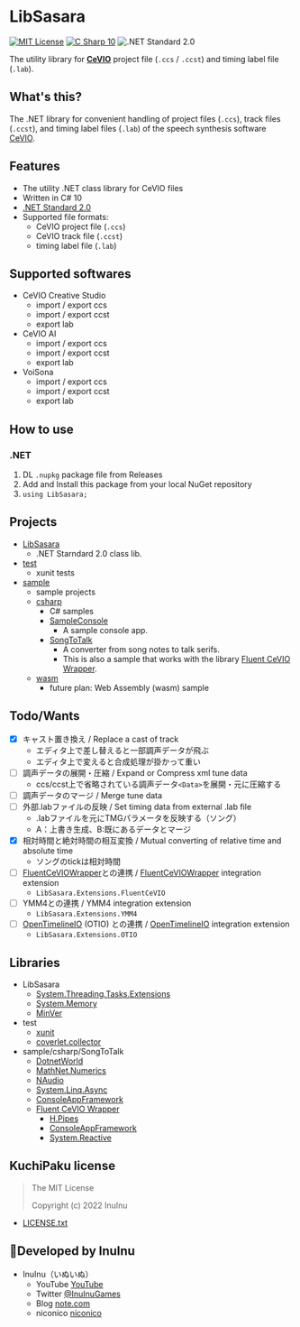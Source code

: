 # LibSasara

[![MIT License](http://img.shields.io/badge/license-MIT-blue.svg?style=flat)](LICENSE) [![C Sharp 10](https://img.shields.io/badge/C%20Sharp-10-4FC08D.svg?logo=csharp&style=flat)](https://learn.microsoft.com/ja-jp/dotnet/csharp/) ![.NET Standard 2.0](https://img.shields.io/badge/%20.NET%20Standard-2.0-blue.svg?logo=dotnet&style=flat)

The utility library for **[CeVIO](https://cevio.jp/)** project file (`.ccs` / `.ccst`) and timing label file (`.lab`).

## What's this?

The .NET library for convenient handling of project files (`.ccs`), track files (`.ccst`), and timing label files (`.lab`) of the speech synthesis software [CeVIO](https://cevio.jp/).

## Features

- The utility .NET class library for CeVIO files
- Written in C# 10
- [.NET Standard 2.0](https://learn.microsoft.com/en-US/dotnet/standard/net-standard?tabs=net-standard-2-0#tabpanel_1_net-standard-2-0)
- Supported file formats:
  - CeVIO project file (`.ccs`)
  - CeVIO track file (`.ccst`)
  - timing label file (`.lab`)

## Supported softwares

- CeVIO Creative Studio
  - import / export ccs
  - import / export ccst
  - export lab
- CeVIO AI
  - import / export ccs
  - import / export ccst
  - export lab
- VoiSona
  - import / export ccs
  - import / export ccst
  - export lab

## How to use

### .NET

1. DL `.nupkg` package file from Releases
2. Add and Install this package from your local NuGet repository
3. `using LibSasara;`

## Projects

- [LibSasara](./LibSasara/)
  - .NET Starndard 2.0 class lib.
- [test](./test/)
  - xunit tests
- [sample](./sample/)
  - sample projects
  - [csharp](./sample/csharp/)
    - C# samples
    - [SampleConsole](./sample/csharp/SampleConsole/)
      - A sample console app.
    - [SongToTalk](./sample/csharp/SongToTalk/)
      - A converter from song notes to talk serifs.
      - This is also a sample that works with the library [Fluent CeVIO Wrapper](https://github.com/InuInu2022/FluentCeVIOWrapper).
  - [wasm](./sample/wasm/)
    - future plan: Web Assembly (wasm) sample

## Todo/Wants

- [x] キャスト置き換え / Replace a cast of track
  - エディタ上で差し替えると一部調声データが飛ぶ
  - エディタ上で変えると合成処理が掛かって重い
- [ ] 調声データの展開・圧縮 / Expand or Compress xml tune data
  - ccs/ccst上で省略されている調声データ`<Data>`を展開・元に圧縮する
- [ ] 調声データのマージ / Merge tune data
- [ ] 外部.labファイルの反映 / Set timing data from external .lab file
  - .labファイルを元にTMGパラメータを反映する（ソング）
  - A：上書き生成、B:既にあるデータとマージ
- [x] 相対時間と絶対時間の相互変換 / Mutual converting of relative time and absolute time
  - ソングのtickは相対時間
- [ ] [FluentCeVIOWrapper](https://github.com/InuInu2022/FluentCeVIOWrapper)との連携 / [FluentCeVIOWrapper](https://github.com/InuInu2022/FluentCeVIOWrapper) integration extension
  - `LibSasara.Extensions.FluentCeVIO`
- [ ] YMM4との連携 / YMM4 integration extension
  - `LibSasara.Extensions.YMM4`
- [ ] [OpenTimelineIO](https://github.com/AcademySoftwareFoundation/OpenTimelineIO) (OTIO) との連携 / [OpenTimelineIO](https://github.com/AcademySoftwareFoundation/OpenTimelineIO) integration extension
  - `LibSasara.Extensions.OTIO`

## Libraries

- LibSasara
  - [System.Threading.Tasks.Extensions](https://www.nuget.org/packages/System.Threading.Tasks.Extensions/)
  - [System.Memory](https://www.nuget.org/packages/System.Memory)
  - [MinVer](https://github.com/adamralph/minver)
- test
  - [xunit](https://github.com/xunit/xunit)
  - [coverlet.collector](https://github.com/coverlet-coverage/coverlet)
- sample/csharp/SongToTalk
  - [DotnetWorld](https://github.com/yamachu/DotnetWorld)
  - [MathNet.Numerics](https://numerics.mathdotnet.com/)
  - [NAudio](https://github.com/naudio/NAudio)
  - [System.Linq.Async](https://github.com/dotnet/reactive)
  - [ConsoleAppFramework](https://github.com/Cysharp/ConsoleAppFramework)
  - [Fluent CeVIO Wrapper](https://github.com/InuInu2022/FluentCeVIOWrapper)
    - [H.Pipes](https://github.com/HavenDV/H.Pipes)
    - [ConsoleAppFramework](https://github.com/Cysharp/ConsoleAppFramework)
    - [System.Reactive](https://github.com/dotnet/reactive)

## KuchiPaku license

> The MIT License
>
> Copyright (c) 2022 InuInu

- [LICENSE.txt](LICENSE.txt)

## 🐶Developed by InuInu

- InuInu（いぬいぬ）
  - YouTube [YouTube](https://bit.ly/InuInuMusic)
  - Twitter [@InuInuGames](https://twitter.com/InuInuGames)
  - Blog [note.com](https://note.com/inuinu_)
  - niconico [niconico](https://nico.ms/user/98013232)
